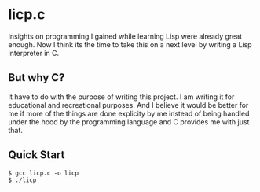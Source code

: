 # licp.c
Insights on programming I gained while learning Lisp were already great enough. Now I think its the time to take this on a next level by writing a Lisp interpreter in C.

## But why C?
It have to do with the purpose of writing this project. I am writing it for educational and recreational purposes. And I believe it would be better for me if more of the things are done explicity by me instead of being handled under the hood by the programming language and C provides me with just that.

## Quick Start
```console
$ gcc licp.c -o licp
$ ./licp
```

